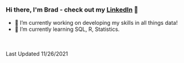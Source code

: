 ### Hi there, I'm Brad - check out my [LinkedIn](https://www.linkedin.com/in/bradley-weil-632773120/) 👋

- 🔭 I’m currently working on developing my skills in all things data!
- 🌱 I’m currently learning SQL, R, Statistics. 
<!--
**bradleyweil/bradleyweil** is a ✨ _special_ ✨ repository because its `README.md` (this file) appears on your GitHub profile.

Here are some ideas to get you started:

- 🔭 I’m currently working on developing my skills in all things data!
- 🌱 I’m currently learning SQL, R, Statistics. 
- 👯 I’m looking to collaborate on ...
- 🤔 I’m looking for help with ...
- 💬 Ask me about ...
- 📫 How to reach me: ...
- 😄 Pronouns: ...
- ⚡ Fun fact: ...
-->
<br />
<br />
Last Updated 11/26/2021
